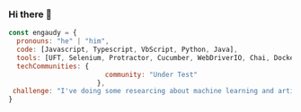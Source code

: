 ### Hi there 👋
```js
const engaudy = {
  pronouns: "he" | "him",
  code: [Javascript, Typescript, VbScript, Python, Java],
  tools: [UFT, Selenium, Protractor, Cucumber, WebDriverIO, Chai, Docker, Jenkins, VSTS],
  techCommunities: {
                        community: "Under Test"
                      },
 challenge: "I've doing some researcing about machine learning and artifial intelligence. Focus on it!"
}
```

<!--
**engaudy/engaudy** is a ✨ _special_ ✨ repository because its `README.md` (this file) appears on your GitHub profile.

Here are some ideas to get you started:

- 🔭 I’m currently working on ...
- 🌱 I’m currently learning ...
- 👯 I’m looking to collaborate on ...
- 🤔 I’m looking for help with ...
- 💬 Ask me about ...
- 📫 How to reach me: ...
- 😄 Pronouns: ...
- ⚡ Fun fact: ...
-->

